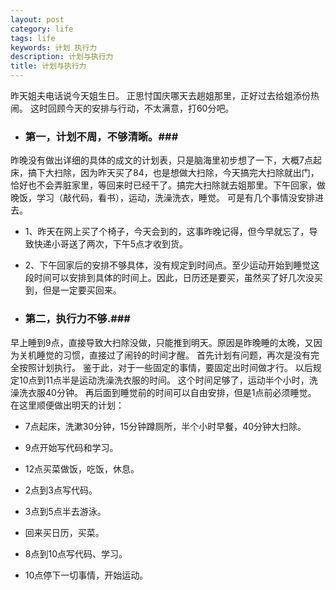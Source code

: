 ```yaml
---
layout: post
category: life
tags: life
keywords: 计划 执行力
description: 计划与执行力
title: 计划与执行力
---
```


昨天姐夫电话说今天姐生日。
正思忖国庆哪天去趟姐那里，正好过去给姐添份热闹。
这时回顾今天的安排与行动，不太满意，打60分吧。

* ### 第一，计划不周，不够清晰。###

昨晚没有做出详细的具体的成文的计划表，只是脑海里初步想了一下，大概7点起床，搞下大扫除，因为昨天买了84，也是想做大扫除，今天搞完大扫除就出门，恰好也不会弄脏家里，等回来时已经干了。搞完大扫除就去姐那里。下午回家，做晚饭，学习（敲代码，看书），运动，洗澡洗衣，睡觉。
可是有几个事情没安排进去。

* 1、昨天在网上买了个椅子，今天会到的，这事昨晚记得，但今早就忘了，导致快递小哥送了两次，下午5点才收到货。

* 2、下午回家后的安排不够具体，没有规定到时间点。至少运动开始到睡觉这段时间可以安排到具体的时间上。因此，日历还是要买，虽然买了好几次没买到，但是一定要买回来。

* ### 第二，执行力不够.###

早上睡到9点，直接导致大扫除没做，只能推到明天。原因是昨晚睡的太晚，又因为关机睡觉的习惯，直接过了闹铃的时间才醒。
首先计划有问题，再次是没有完全按照计划执行。
鉴于此，对于一些固定的事情，要固定出时间做才行。
以后规定10点到11点半是运动洗澡洗衣服的时间。
这个时间足够了，运动半个小时，洗澡洗衣服40分钟。
再后面到睡觉前的时间可以自由安排，但是1点前必须睡觉。
在这里顺便做出明天的计划：

* 7点起床，洗漱30分钟，15分钟蹲厕所，半个小时早餐，40分钟大扫除。

* 9点开始写代码和学习。

* 12点买菜做饭，吃饭，休息。

* 2点到3点写代码。

* 3点到5点半去游泳。

* 回来买日历，买菜。

* 8点到10点写代码、学习。

* 10点停下一切事情，开始运动。